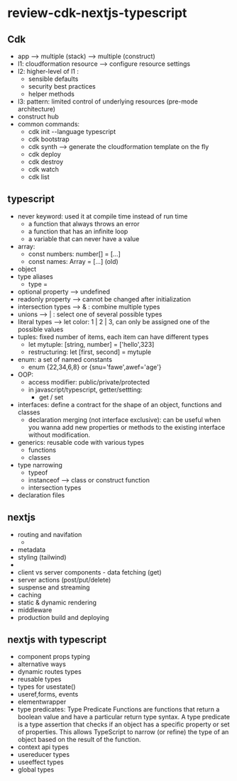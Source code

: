 # review-cdk-nextjs-typescript

## Cdk
 - app --> multiple (stack) --> multiple (construct)
 - l1: cloudformation resource --> configure resource settings
 - l2: higher-level of l1 :
   - sensible defaults
   - security best practices
   - helper methods
 - l3: pattern: limited control of underlying resources (pre-mode architecture)
 - construct hub
 - common commands:
   - cdk init --language typescript
   - cdk bootstrap
   - cdk synth --> generate the cloudformation template on the fly
   - cdk deploy
   - cdk destroy
   - cdk watch
   - cdk list

## typescript
 - never keyword: used it at compile time instead of run time
   - a function that always throws an error
   - a function that has an infinite loop
   - a variable that can never have a value
 - array:
   - const numbers: number[] = [...]
   - const names: Array<string> = [...] (old)
 - object
 - type aliases
   - type <type-name> = <type>
 - optional property --> undefined
 - readonly property --> cannot be changed after initialization
 - intersection types --> & : combine multiple types
 - unions  --> | : select one of several possible types
 - literal types --> let color: 1 | 2 | 3, can only be assigned one of the possible values
 - tuples: fixed number of items, each item can have different types
   - let mytuple: [string, number] = ['hello',323]
   - restructuring: let [first, second] = mytuple
 - enum: a set of named constants
   - enum <enum name> {22,34,6,8} or {snu='fawe',awef='age'}
 - OOP:
   - access modifier: public/private/protected
   - in javascript/typescript, getter/settting:
     - get / set <function-name>
 - interfaces: define a contract for the shape of an object, functions and classes
   - declaration merging (not interface exclusive): can be useful when you wanna add new properties or methods to the existing interface without modification.
 - generics: reusable code with various types
    - functions
    - classes
 - type narrowing
   - typeof
   - instanceof --> class or construct function
   - intersection types
 - declaration files


## nextjs
 - routing and navifation
   - <Link />
 - metadata
 - styling (tailwind)
 - <Image />
 - client vs server components - data fetching (get)
 - server actions (post/put/delete)
 - suspense and streaming
 - caching
 - static & dynamic rendering
 - middleware
 - production build and deploying


## nextjs with typescript
 - component props typing
 - alternative ways
 - dynamic routes types
 - reusable types
 - types for usestate()
 - useref,forms, events
 - elementwrapper
 - type predicates: Type Predicate Functions are functions that return a boolean value and have a particular return type syntax. A type predicate is a type assertion that checks if an object has a specific property or set of properties. This allows TypeScript to narrow (or refine) the type of an object based on the result of the function.
 - context api types
 - usereducer types
 - useeffect types
 - global types

















